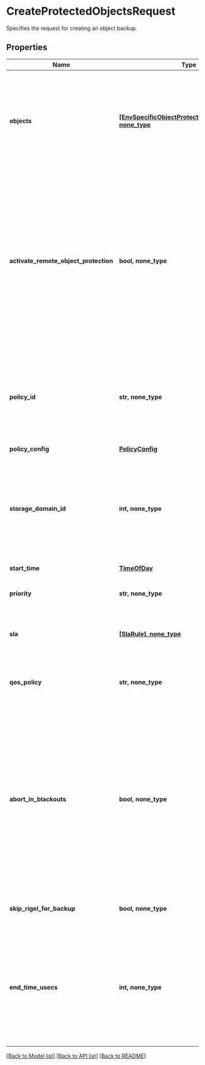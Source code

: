 # CreateProtectedObjectsRequest

Specifies the request for creating an object backup.

## Properties
Name | Type | Description | Notes
------------ | ------------- | ------------- | -------------
**objects** | [**[EnvSpecificObjectProtectionRequestParams], none_type**](EnvSpecificObjectProtectionRequestParams.md) | Specifies the list of objects to be protected. Multiple objects from different adapters can be provided as input. | 
**activate_remote_object_protection** | **bool, none_type** | If set to true, it will look for the remote backup of the given user and object, and activates it. Creates a new backup if the remote backup is not found. After activation, this object cannot get snapshots from remote clusters. | [optional] 
**policy_id** | **str, none_type** | Specifies the unique id of the Protection Policy. The Policy settings will be attached with every object and will be used in backup. | [optional] 
**policy_config** | [**PolicyConfig**](PolicyConfig.md) |  | [optional] 
**storage_domain_id** | **int, none_type** | Specifies the Storage Domain (View Box) ID where the object backup will be taken. This is not required if Cloud archive direct is benig used. | [optional] 
**start_time** | [**TimeOfDay**](TimeOfDay.md) |  | [optional] 
**priority** | **str, none_type** | Specifies the priority for the objects backup. | [optional] 
**sla** | [**[SlaRule], none_type**](SlaRule.md) | Specifies the SLA parameters for list of objects. | [optional] 
**qos_policy** | **str, none_type** | Specifies whether object backup will be written to HDD or SSD. | [optional] 
**abort_in_blackouts** | **bool, none_type** | Specifies whether currently executing object backup should abort if a blackout period specified by a policy starts. Available only if the selected policy has at least one blackout period. Default value is false. | [optional] 
**skip_rigel_for_backup** | **bool, none_type** | Specifies whether to skip Rigel for backup or not. | [optional] 
**end_time_usecs** | **int, none_type** | Specifies the end time in micro seconds for this Protection Group. If this is not specified, the Protection Group won&#39;t be ended. | [optional] 

[[Back to Model list]](../README.md#documentation-for-models) [[Back to API list]](../README.md#documentation-for-api-endpoints) [[Back to README]](../README.md)


